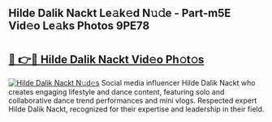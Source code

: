 ## Hilde Dalik Nackt Le𝚊k𝚎d N𝚞𝚍e - Part-m5E Vid𝚎o Le𝚊ks Photos 9PE78

# <h2><a href="http://fb7xpj7.evod.top/?m=Hilde+Dalik+Nackt">🔗 👉🔴 Hilde Dalik Nackt Vid𝚎o Ph𝚘t𝚘s</a></h2>

[![Hilde Dalik Nackt N𝚞d𝚎s](https://i.imgur.com/8V9OHl7.gif)](http://fb7xpj7.evod.top/?m=Hilde+Dalik+Nackt)
Social media influencer Hilde Dalik Nackt who creates engaging lifestyle and dance content, featuring solo and collaborative dance trend performances and mini vlogs. Respected expert Hilde Dalik Nackt, recognized for their expertise and leadership in their field. 
